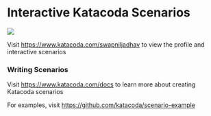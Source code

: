 # Interactive Katacoda Scenarios

[![](http://shields.katacoda.com/katacoda/swapniljadhav/count.svg)](https://www.katacoda.com/swapniljadhav "Get your profile on Katacoda.com")

Visit https://www.katacoda.com/swapniljadhav to view the profile and interactive scenarios

### Writing Scenarios
Visit https://www.katacoda.com/docs to learn more about creating Katacoda scenarios

For examples, visit https://github.com/katacoda/scenario-example
